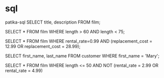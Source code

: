 # sql
patika-sql
SELECT title, description FROM film;

SELECT * FROM film
WHERE length > 60 AND length < 75;

SELECT * FROM film
WHERE rental_rate=0.99 AND (replacement_cost = 12.99 OR replacement_cost = 28.99);
 
SELECT first_name, last_name FROM customer
WHERE first_name = 'Mary';

SELECT * FROM film
WHERE length <= 50 AND NOT (rental_rate = 2.99 OR rental_rate = 4.99) 
